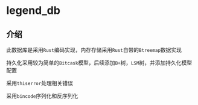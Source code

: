 # legend_db

## 介绍

此数据库是采用`Rust`编码实现，内存存储采用`Rust`自带的`Btreemap`数据实现

持久化采用较为简单的`Bitcask`模型，后续添加`B+`树，`LSM`树，并添加持久化模型配置

采用`thiserror`处理相关错误

采用`bincode`序列化和反序列化